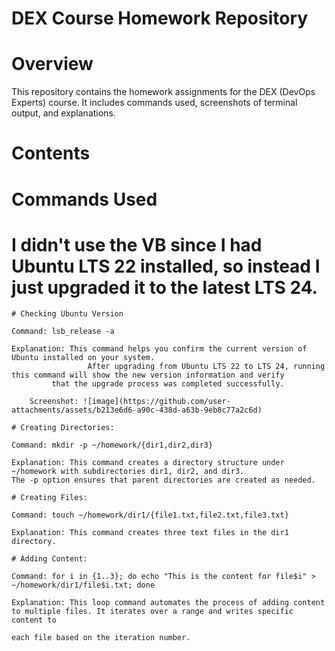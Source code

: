 # DEX Course Homework Repository

# Overview
This repository contains the homework assignments for the DEX (DevOps Experts) course. 
It includes commands used, screenshots of terminal output, and explanations.

# Contents

# Commands Used

# I didn't use the VB since I had Ubuntu LTS 22 installed, so instead I just upgraded it to the latest LTS 24. 
	
 	# Checking Ubuntu Version 
 	
	Command: lsb_release -a
 
	Explanation: This command helps you confirm the current version of Ubuntu installed on your system. 
                     After upgrading from Ubuntu LTS 22 to LTS 24, running this command will show the new version information and verify 
		     that the upgrade process was completed successfully.

        Screenshot: ![image](https://github.com/user-attachments/assets/b213e6d6-a90c-438d-a63b-9eb8c77a2c6d)

	# Creating Directories:

	Command: mkdir -p ~/homework/{dir1,dir2,dir3}
	
	Explanation: This command creates a directory structure under ~/homework with subdirectories dir1, dir2, and dir3. 
	The -p option ensures that parent directories are created as needed.
	
	# Creating Files:
	
	Command: touch ~/homework/dir1/{file1.txt,file2.txt,file3.txt}
	
	Explanation: This command creates three text files in the dir1 directory.
	
	# Adding Content:
	
	Command: for i in {1..3}; do echo "This is the content for file$i" > ~/homework/dir1/file$i.txt; done
	
	Explanation: This loop command automates the process of adding content to multiple files. It iterates over a range and writes specific content to 

	each file based on the iteration number.                                                                                                                                                                               

